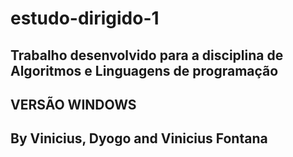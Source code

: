 # estudo-dirigido-1
## Trabalho desenvolvido para a disciplina de Algoritmos e Linguagens de programação 
##
## VERSÃO WINDOWS
##
## By Vinicius, Dyogo and Vinicius Fontana

